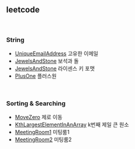 

## leetcode

<br>

### String

- [UniqueEmailAddress](<https://github.com/duoh20/notebook/blob/master/JavaTest/src/leetCode/string/UniqueEmailAddress.java>) 고유한 이메일
- [JewelsAndStone](<https://github.com/duoh20/notebook/blob/master/JavaTest/src/leetCode/string/JewelsAndStone.java>) 보석과 돌
- [JewelsAndStone](<https://github.com/duoh20/notebook/blob/master/JavaTest/src/leetCode/string/LicenseKeyFormatting.java>) 라이센스 키 포맷
- [PlusOne](<https://github.com/duoh20/notebook/blob/master/JavaTest/src/leetCode/string/PlusOne.java>) 플러스원

<br>

### Sorting & Searching
- [MoveZero](<https://github.com/duoh20/notebook/blob/master/JavaTest/src/leetCode/sortingSearching/MoveZero.java>) 제로 이동
- [KthLargestElementInAnArray](<https://github.com/duoh20/notebook/blob/master/JavaTest/src/leetCode/sortingSearching/KthLargestElementInAnArray.java>) k번째 제일 큰 원소
- [MeetingRoom1](<https://github.com/duoh20/notebook/blob/master/JavaTest/src/leetCode/sortingSearching/MeetingRoom.java>) 미팅룸1
- [MeetingRoom2](<https://github.com/duoh20/notebook/blob/master/JavaTest/src/leetCode/sortingSearching/MeetingRoom2.java>) 미팅룸2
